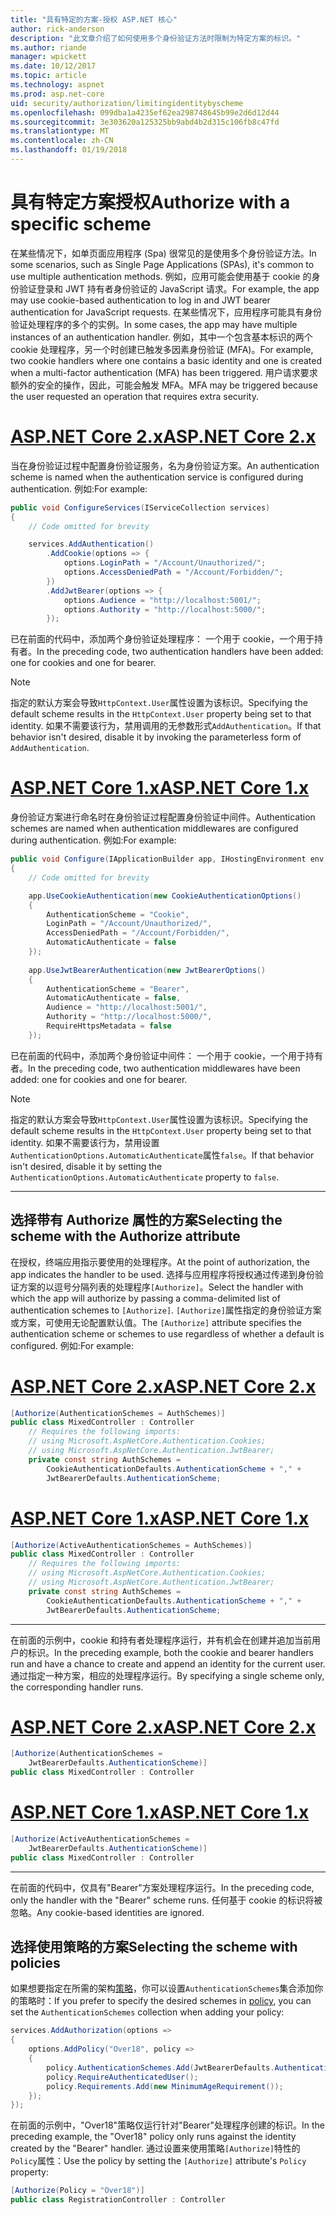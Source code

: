 ```yaml
---
title: "具有特定的方案-授权 ASP.NET 核心"
author: rick-anderson
description: "此文章介绍了如何使用多个身份验证方法时限制为特定方案的标识。"
ms.author: riande
manager: wpickett
ms.date: 10/12/2017
ms.topic: article
ms.technology: aspnet
ms.prod: asp.net-core
uid: security/authorization/limitingidentitybyscheme
ms.openlocfilehash: 099dba1a4235ef62ea298748645b99e2d6d12d44
ms.sourcegitcommit: 3e303620a125325bb9abd4b2d315c106fb8c47fd
ms.translationtype: MT
ms.contentlocale: zh-CN
ms.lasthandoff: 01/19/2018
---
```

# <a name="authorize-with-a-specific-scheme"></a><span data-ttu-id="4a45c-103">具有特定方案授权</span><span class="sxs-lookup"><span data-stu-id="4a45c-103">Authorize with a specific scheme</span></span>

<span data-ttu-id="4a45c-104">在某些情况下，如单页面应用程序 (Spa) 很常见的是使用多个身份验证方法。</span><span class="sxs-lookup"><span data-stu-id="4a45c-104">In some scenarios, such as Single Page Applications (SPAs), it's common to use multiple authentication methods.</span></span> <span data-ttu-id="4a45c-105">例如，应用可能会使用基于 cookie 的身份验证登录和 JWT 持有者身份验证的 JavaScript 请求。</span><span class="sxs-lookup"><span data-stu-id="4a45c-105">For example, the app may use cookie-based authentication to log in and JWT bearer authentication for JavaScript requests.</span></span> <span data-ttu-id="4a45c-106">在某些情况下，应用程序可能具有身份验证处理程序的多个的实例。</span><span class="sxs-lookup"><span data-stu-id="4a45c-106">In some cases, the app may have multiple instances of an authentication handler.</span></span> <span data-ttu-id="4a45c-107">例如，其中一个包含基本标识的两个 cookie 处理程序，另一个时创建已触发多因素身份验证 (MFA)。</span><span class="sxs-lookup"><span data-stu-id="4a45c-107">For example, two cookie handlers where one contains a basic identity and one is created when a multi-factor authentication (MFA) has been triggered.</span></span> <span data-ttu-id="4a45c-108">用户请求要求额外的安全的操作，因此，可能会触发 MFA。</span><span class="sxs-lookup"><span data-stu-id="4a45c-108">MFA may be triggered because the user requested an operation that requires extra security.</span></span>

# <a name="aspnet-core-2xtabaspnetcore2x"></a>[<span data-ttu-id="4a45c-109">ASP.NET Core 2.x</span><span class="sxs-lookup"><span data-stu-id="4a45c-109">ASP.NET Core 2.x</span></span>](#tab/aspnetcore2x)

<span data-ttu-id="4a45c-110">当在身份验证过程中配置身份验证服务，名为身份验证方案。</span><span class="sxs-lookup"><span data-stu-id="4a45c-110">An authentication scheme is named when the authentication service is configured during authentication.</span></span> <span data-ttu-id="4a45c-111">例如:</span><span class="sxs-lookup"><span data-stu-id="4a45c-111">For example:</span></span>

```csharp
public void ConfigureServices(IServiceCollection services)
{
    // Code omitted for brevity

    services.AddAuthentication()
        .AddCookie(options => {
            options.LoginPath = "/Account/Unauthorized/";
            options.AccessDeniedPath = "/Account/Forbidden/";
        })
        .AddJwtBearer(options => {
            options.Audience = "http://localhost:5001/";
            options.Authority = "http://localhost:5000/";
        });
```

<span data-ttu-id="4a45c-112">已在前面的代码中，添加两个身份验证处理程序： 一个用于 cookie，一个用于持有者。</span><span class="sxs-lookup"><span data-stu-id="4a45c-112">In the preceding code, two authentication handlers have been added: one for cookies and one for bearer.</span></span>

>[!NOTE]
><span data-ttu-id="4a45c-113">指定的默认方案会导致`HttpContext.User`属性设置为该标识。</span><span class="sxs-lookup"><span data-stu-id="4a45c-113">Specifying the default scheme results in the `HttpContext.User` property being set to that identity.</span></span> <span data-ttu-id="4a45c-114">如果不需要该行为，禁用调用的无参数形式`AddAuthentication`。</span><span class="sxs-lookup"><span data-stu-id="4a45c-114">If that behavior isn't desired, disable it by invoking the parameterless form of `AddAuthentication`.</span></span>

# <a name="aspnet-core-1xtabaspnetcore1x"></a>[<span data-ttu-id="4a45c-115">ASP.NET Core 1.x</span><span class="sxs-lookup"><span data-stu-id="4a45c-115">ASP.NET Core 1.x</span></span>](#tab/aspnetcore1x)

<span data-ttu-id="4a45c-116">身份验证方案进行命名时在身份验证过程配置身份验证中间件。</span><span class="sxs-lookup"><span data-stu-id="4a45c-116">Authentication schemes are named when authentication middlewares are configured during authentication.</span></span> <span data-ttu-id="4a45c-117">例如:</span><span class="sxs-lookup"><span data-stu-id="4a45c-117">For example:</span></span>

```csharp
public void Configure(IApplicationBuilder app, IHostingEnvironment env, ILoggerFactory loggerFactory)
{
    // Code omitted for brevity

    app.UseCookieAuthentication(new CookieAuthenticationOptions()
    {
        AuthenticationScheme = "Cookie",
        LoginPath = "/Account/Unauthorized/",
        AccessDeniedPath = "/Account/Forbidden/",
        AutomaticAuthenticate = false
    });
    
    app.UseJwtBearerAuthentication(new JwtBearerOptions()
    {
        AuthenticationScheme = "Bearer",
        AutomaticAuthenticate = false,
        Audience = "http://localhost:5001/",
        Authority = "http://localhost:5000/",
        RequireHttpsMetadata = false
    });
```

<span data-ttu-id="4a45c-118">已在前面的代码中，添加两个身份验证中间件： 一个用于 cookie，一个用于持有者。</span><span class="sxs-lookup"><span data-stu-id="4a45c-118">In the preceding code, two authentication middlewares have been added: one for cookies and one for bearer.</span></span>

>[!NOTE]
><span data-ttu-id="4a45c-119">指定的默认方案会导致`HttpContext.User`属性设置为该标识。</span><span class="sxs-lookup"><span data-stu-id="4a45c-119">Specifying the default scheme results in the `HttpContext.User` property being set to that identity.</span></span> <span data-ttu-id="4a45c-120">如果不需要该行为，禁用设置`AuthenticationOptions.AutomaticAuthenticate`属性`false`。</span><span class="sxs-lookup"><span data-stu-id="4a45c-120">If that behavior isn't desired, disable it by setting the `AuthenticationOptions.AutomaticAuthenticate` property to `false`.</span></span>

---

## <a name="selecting-the-scheme-with-the-authorize-attribute"></a><span data-ttu-id="4a45c-121">选择带有 Authorize 属性的方案</span><span class="sxs-lookup"><span data-stu-id="4a45c-121">Selecting the scheme with the Authorize attribute</span></span>

<span data-ttu-id="4a45c-122">在授权，终端应用指示要使用的处理程序。</span><span class="sxs-lookup"><span data-stu-id="4a45c-122">At the point of authorization, the app indicates the handler to be used.</span></span> <span data-ttu-id="4a45c-123">选择与应用程序将授权通过传递到身份验证方案的以逗号分隔列表的处理程序`[Authorize]`。</span><span class="sxs-lookup"><span data-stu-id="4a45c-123">Select the handler with which the app will authorize by passing a comma-delimited list of authentication schemes to `[Authorize]`.</span></span> <span data-ttu-id="4a45c-124">`[Authorize]`属性指定的身份验证方案或方案，可使用无论配置默认值。</span><span class="sxs-lookup"><span data-stu-id="4a45c-124">The `[Authorize]` attribute specifies the authentication scheme or schemes to use regardless of whether a default is configured.</span></span> <span data-ttu-id="4a45c-125">例如:</span><span class="sxs-lookup"><span data-stu-id="4a45c-125">For example:</span></span>

# <a name="aspnet-core-2xtabaspnetcore2x"></a>[<span data-ttu-id="4a45c-126">ASP.NET Core 2.x</span><span class="sxs-lookup"><span data-stu-id="4a45c-126">ASP.NET Core 2.x</span></span>](#tab/aspnetcore2x)

```csharp
[Authorize(AuthenticationSchemes = AuthSchemes)]
public class MixedController : Controller
    // Requires the following imports:
    // using Microsoft.AspNetCore.Authentication.Cookies;
    // using Microsoft.AspNetCore.Authentication.JwtBearer;
    private const string AuthSchemes =
        CookieAuthenticationDefaults.AuthenticationScheme + "," +
        JwtBearerDefaults.AuthenticationScheme;
```

# <a name="aspnet-core-1xtabaspnetcore1x"></a>[<span data-ttu-id="4a45c-127">ASP.NET Core 1.x</span><span class="sxs-lookup"><span data-stu-id="4a45c-127">ASP.NET Core 1.x</span></span>](#tab/aspnetcore1x)

```csharp
[Authorize(ActiveAuthenticationSchemes = AuthSchemes)]
public class MixedController : Controller
    // Requires the following imports:
    // using Microsoft.AspNetCore.Authentication.Cookies;
    // using Microsoft.AspNetCore.Authentication.JwtBearer;
    private const string AuthSchemes =
        CookieAuthenticationDefaults.AuthenticationScheme + "," +
        JwtBearerDefaults.AuthenticationScheme;
```

---

<span data-ttu-id="4a45c-128">在前面的示例中，cookie 和持有者处理程序运行，并有机会在创建并追加当前用户的标识。</span><span class="sxs-lookup"><span data-stu-id="4a45c-128">In the preceding example, both the cookie and bearer handlers run and have a chance to create and append an identity for the current user.</span></span> <span data-ttu-id="4a45c-129">通过指定一种方案，相应的处理程序运行。</span><span class="sxs-lookup"><span data-stu-id="4a45c-129">By specifying a single scheme only, the corresponding handler runs.</span></span>

# <a name="aspnet-core-2xtabaspnetcore2x"></a>[<span data-ttu-id="4a45c-130">ASP.NET Core 2.x</span><span class="sxs-lookup"><span data-stu-id="4a45c-130">ASP.NET Core 2.x</span></span>](#tab/aspnetcore2x)

```csharp
[Authorize(AuthenticationSchemes = 
    JwtBearerDefaults.AuthenticationScheme)]
public class MixedController : Controller
```

# <a name="aspnet-core-1xtabaspnetcore1x"></a>[<span data-ttu-id="4a45c-131">ASP.NET Core 1.x</span><span class="sxs-lookup"><span data-stu-id="4a45c-131">ASP.NET Core 1.x</span></span>](#tab/aspnetcore1x)

```csharp
[Authorize(ActiveAuthenticationSchemes = 
    JwtBearerDefaults.AuthenticationScheme)]
public class MixedController : Controller
```

---

<span data-ttu-id="4a45c-132">在前面的代码中，仅具有"Bearer"方案处理程序运行。</span><span class="sxs-lookup"><span data-stu-id="4a45c-132">In the preceding code, only the handler with the "Bearer" scheme runs.</span></span> <span data-ttu-id="4a45c-133">任何基于 cookie 的标识将被忽略。</span><span class="sxs-lookup"><span data-stu-id="4a45c-133">Any cookie-based identities are ignored.</span></span>

## <a name="selecting-the-scheme-with-policies"></a><span data-ttu-id="4a45c-134">选择使用策略的方案</span><span class="sxs-lookup"><span data-stu-id="4a45c-134">Selecting the scheme with policies</span></span>

<span data-ttu-id="4a45c-135">如果想要指定在所需的架构[策略](xref:security/authorization/policies)，你可以设置`AuthenticationSchemes`集合添加你的策略时：</span><span class="sxs-lookup"><span data-stu-id="4a45c-135">If you prefer to specify the desired schemes in [policy](xref:security/authorization/policies), you can set the `AuthenticationSchemes` collection when adding your policy:</span></span>

```csharp
services.AddAuthorization(options =>
{
    options.AddPolicy("Over18", policy =>
    {
        policy.AuthenticationSchemes.Add(JwtBearerDefaults.AuthenticationScheme);
        policy.RequireAuthenticatedUser();
        policy.Requirements.Add(new MinimumAgeRequirement());
    });
});
```

<span data-ttu-id="4a45c-136">在前面的示例中，"Over18"策略仅运行针对"Bearer"处理程序创建的标识。</span><span class="sxs-lookup"><span data-stu-id="4a45c-136">In the preceding example, the "Over18" policy only runs against the identity created by the "Bearer" handler.</span></span> <span data-ttu-id="4a45c-137">通过设置来使用策略`[Authorize]`特性的`Policy`属性：</span><span class="sxs-lookup"><span data-stu-id="4a45c-137">Use the policy by setting the `[Authorize]` attribute's `Policy` property:</span></span>

```csharp
[Authorize(Policy = "Over18")]
public class RegistrationController : Controller
```
